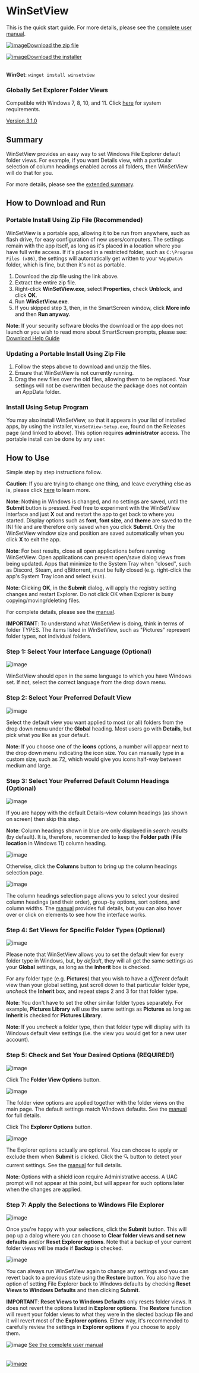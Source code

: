 # WinSetView
<!--
To view this document formatted (instead of as raw text) just click the Help button in WinSetView.
You can also manually navigate your browser to: https://lesferch.github.io/WinSetView.
-->

This is the quick start guide. For more details, please see the [complete user manual](./Manual.md).

[![image](https://github.com/LesFerch/WinSetView/assets/79026235/0188480f-ca53-45d5-b9ff-daafff32869e)Download the zip file](https://github.com/LesFerch/WinSetView/releases/download/3.1.0/WinSetView.zip)

[![image](https://github.com/user-attachments/assets/75e62417-c8ee-43b1-a8a8-a217ce130c91)Download the installer](https://github.com/LesFerch/WinSetView/releases/download/3.1.0/WinSetView-Setup.exe)

\
**WinGet**: `winget install winsetview`


### Globally Set Explorer Folder Views

Compatible with Windows 7, 8, 10, and 11.  Click [here](./System-Requirements.md) for system requirements.

[Version 3.1.0](./VersionHistory.md)

## Summary

WinSetView provides an easy way to set Windows File Explorer default folder views. For example, if you want Details view, with a particular selection of column headings enabled across all folders, then WinSetView will do that for you.

For more details, please see the [extended summary](./README-more.md).

## How to Download and Run

### Portable Install Using Zip File (Recommended)

WinSetView is a portable app, allowing it to be run from anywhere, such as flash drive, for easy configuration of new users/computers. The settings remain with the app itself, as long as it's placed in a location where you have full write access. If it's placed in a restricted folder, such as `C:\Program Files (x86)`, the settings will automatically get written to your `%AppData%` folder, which is fine, but then it's not as portable.

1. Download the zip file using the link above.
2. Extract the entire zip file.
3. Right-click **WinSetView.exe**, select **Properties**, check **Unblock**, and click **OK**.
4. Run **WinSetView.exe**.
5. If you skipped step 3, then, in the SmartScreen window, click **More info** and then **Run anyway**.

**Note**: If your security software blocks the download or the app does not launch or you wish to read more about SmartScreen prompts, please see: [Download Help Guide](./DownloadHelp.md)

### Updating a Portable Install Using Zip File

1. Follow the steps above to download and unzip the files.
2. Ensure that WinSetView is not currently running.
3. Drag the new files over the old files, allowing them to be replaced. Your settings will not be overwritten because the package does not contain an AppData folder.

### Install Using Setup Program

You may also install WinSetView, so that it appears in your list of installed apps, by using the installer, `WinSetView-Setup.exe`, found on the Releases page (and linked to above). This option requires **administrator** access. The portable install can be done by any user.


## How to Use

Simple step by step instructions follow.

**Caution**: If you are trying to change one thing, and leave everything else as is, please click [here](./WhatToExpect.md) to learn more.

**Note**: Nothing in Windows is changed, and no settings are saved, until the **Submit** button is pressed. Feel free to experiment with the WinSetView interface and just **X** out and restart the app to get back to where you started. Display options such as **font**, **font size**, and **theme** are saved to the INI file and are therefore only saved when you click **Submit**. Only the WinSetView window size and position are saved automatically when you click **X** to exit the app.

**Note**: For best results, close all open applications before running WinSetView. Open applications can prevent open/save dialog views from being updated. Apps that minimize to the System Tray when "closed", such as Discord, Steam, and qBittorrent, must be fully closed (e.g. right-click the app's System Tray icon and select `Exit`).

**Note**: Clicking **OK**, in the **Submit** dialog, will apply the registry setting changes and restart Explorer. Do not click OK when Explorer is busy copying/moving/deleting files.

For complete details, please see the [manual](./Manual.md).

**IMPORTANT**: To understand what WinSetView is doing, think in terms of folder TYPES. The items listed in WinSetView, such as "Pictures" represent folder types, not individual folders.

### Step 1: Select Your Interface Language (Optional)

![image](https://github.com/user-attachments/assets/29ddaeb4-a8b3-46b0-aa9b-5708a3ce5220)

WinSetView should open in the same language to which you have Windows set. If not, select the correct language from the drop down menu.

### Step 2: Select Your Preferred Default View

![image](https://github.com/user-attachments/assets/fa6dbb8f-543b-447d-95a5-ae2530279459)


Select the default view you want applied to most (or all) folders from the drop down menu under the **Global** heading. Most users go with **Details**, but pick what *you* like as your default.

**Note**: If you choose one of the **icons** options, a number will appear next to the drop down menu indicating the icon size. You can manually type in a custom size, such as 72, which would give you icons half-way between medium and large.

### Step 3: Select Your Preferred Default Column Headings (Optional)

![image](https://github.com/user-attachments/assets/46e466b5-6b28-428d-ac51-bcecf688c7e8)

If you are happy with the default Details-view column headings (as shown on screen) then skip this step.

**Note**: Column headings shown in blue are only displayed in *search results* (by default). It is, therefore, recommended to keep the **Folder path** (**File location** in Windows 11) column heading.

![image](https://github.com/user-attachments/assets/4c964424-23df-4a05-9c1b-af6ef0a5ce79)

Otherwise, click the **Columns** button to bring up the column headings selection page.

![image](https://github.com/user-attachments/assets/04892e95-6790-41a6-a12a-e2d3199655f4)

The column headings selection page allows you to select your desired column headings (and their order), group-by options, sort options, and column widths. The [manual](./Manual.md#columns) provides full details, but you can also hover over or click on elements to see how the interface works.

### Step 4: Set Views for Specific Folder Types (Optional)

![image](https://github.com/user-attachments/assets/55fdf6be-b638-4273-892a-6be10f65f66e)

Please note that WinSetView allows you to set the default view for every folder type in Windows, but, by *default*, they will all get the same settings as your **Global** settings, as long as the **Inherit** box is checked.

For any folder type (e.g. **Pictures**) that you wish to have a *different* default view than your global setting, just scroll down to that particular folder type, *uncheck* the **Inherit** box, and repeat steps 2 and 3 for that folder type.

**Note**: You don't have to set the other similar folder types separately. For example, **Pictures Library** will use the same settings as **Pictures** as long as **Inherit** is checked for **Pictures Library**.

**Note**: If you *uncheck* a folder type, then that folder type will display with its Windows default view settings (i.e. the view you would get for a new user account).

### Step 5: Check and Set Your Desired Options (REQUIRED!)

![image](https://github.com/user-attachments/assets/7c67c247-eaa7-4bf0-9b8b-73853cc417c2)

Click The **Folder View Options** button.

![image](https://github.com/user-attachments/assets/41191e79-b484-4443-8ba0-6cd31a037c84)

The folder view options are applied together with the folder views on the main page. The default settings match Windows defaults. See the [manual](./Manual.md#options-menu) for full details.

Click The **Explorer Options** button.

![image](https://github.com/user-attachments/assets/21ce83f8-f34f-4ab6-9eeb-263edec9b86f)

The Explorer options actually are optional. You can choose to apply or exclude them when **Submit** is clicked. Click the 🔍 button to detect your current settings. See the [manual](./Manual.md#options-menu) for full details.

**Note**: Options with a shield icon require Administrative access. A UAC prompt will not appear at this point, but will appear for such options later when the changes are applied.

### Step 7: Apply the Selections to Windows File Explorer

![image](https://github.com/user-attachments/assets/d5c86db6-d72e-4fb1-b8ad-751f26227c64)

Once you're happy with your selections, click the **Submit** button. This will pop up a dalog where you can choose to **Clear folder views and set new defaults** and/or **Reset Explorer options**. Note that a backup of your current folder views will be made if **Backup** is checked. 

![image](https://github.com/user-attachments/assets/f0d91756-57a3-4741-ba45-80d068b03e85)

You can always run WinSetView again to change any settings and you can revert back to a previous state using the **Restore** button. You also have the option of setting File Explorer back to Windows defaults by checking **Reset Views to Windows Defaults** and then clicking **Submit**.

**IMPORTANT**: **Reset Views to Windows Defaults** only resets folder views. It does not revert the options listed in **Explorer options**. The **Restore** function will revert your folder views to what they were in the slected backup file and it will revert most of the **Explorer options**. Either way, it's recommended to carefully review the settings in **Explorer options** if you choose to apply them.

![image](https://github.com/LesFerch/WinSetView/assets/79026235/50c53943-f673-49da-ad3f-419026deea96)
[See the complete user manual](./Manual.md)
\
\
\
[![image](https://github.com/LesFerch/WinSetView/assets/79026235/63b7acbc-36ef-4578-b96a-d0b7ea0cba3a)](https://github.com/LesFerch/WinSetView)
